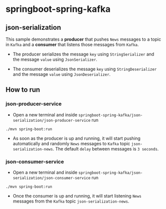 # springboot-spring-kafka

## json-serialization

This sample demonstrates a **producer** that pushes `News` messages to a topic in `Kafka` and a **consumer** that
listens those messages from `Kafka`.

- The producer serializes the message `key` using `StringSerializer` and the message `value` using `JsonSerializer`.

- The consumer deserializes the message `key` using `StringDeserializer` and the message `value` using `JsonDeserializer`.

## How to run

### json-producer-service

- Open a new terminal and inside `springboot-spring-kafka/json-serialization/json-producer-service` run
```
./mvn spring-boot:run
```

- As soon as the producer is up and running, it will start pushing automatically and randomly `News` messages to `Kafka`
topic `json-serialization-news`. The default `delay` between messages is `3 seconds`.

### json-consumer-service

- Open a new terminal and inside `springboot-spring-kafka/json-serialization/json-consumer-service` run
```
./mvn spring-boot:run
```

- Once the consumer is up and running, it will start listening `News` messages from the `Kafka` topic
`json-serialization-news`.
